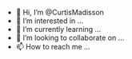 - 👋 Hi, I’m @CurtisMadisson
- 👀 I’m interested in ...
- 🌱 I’m currently learning ...
- 💞️ I’m looking to collaborate on ...
- 📫 How to reach me ...

<!---
CurtisMadisson/CurtisMadisson is a ✨ special ✨ repository because its `README.md` (this file) appears on your GitHub profile.
You can click the Preview link to take a look at your changes.
--->
